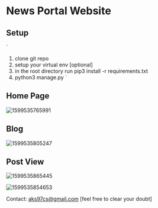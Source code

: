 # News Portal Website

## Setup
`
1. clone git repo
2. setup your virtual env [optional]
3. in the root directory run pip3 install -r requirements.txt
4. python3 manage.py
`

## Home Page
![1599535765991](https://user-images.githubusercontent.com/37739705/92430449-75bcc680-f1b2-11ea-9f02-199737b42135.png)


## Blog 
![1599535805247](https://user-images.githubusercontent.com/37739705/92430516-b3215400-f1b2-11ea-8edd-745199dc7b8e.png)


## Post View
![1599535865445](https://user-images.githubusercontent.com/37739705/92430525-b74d7180-f1b2-11ea-85f2-87dc99500bb5.png)

![1599535854653](https://user-images.githubusercontent.com/37739705/92430520-b4eb1780-f1b2-11ea-8c39-f646e2bf118d.png)


Contact: aks97cs@gmail.com [feel free to clear your doubt]
